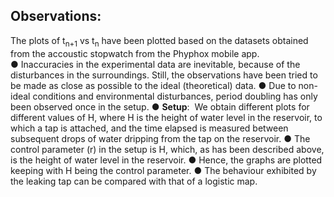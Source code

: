 ## Observations:

The plots of t<sub>n+1</sub>​ vs​ t<sub>n</sub> have been plotted based on the datasets obtained from the accoustic stopwatch from the Phyphox mobile app.   
● Inaccuracies in the experimental data are inevitable, because of the disturbances in the surroundings. Still, the observations have been tried to be made as close as possible to the ideal (theoretical) data.
● Due to non-ideal conditions and environmental disturbances, period doubling has only been observed once in the setup.
● **Setup**: ​ We obtain different plots for different values of H, where H is the height of water level in the reservoir, to which a tap is attached, and the time elapsed is measured between subsequent drops of water dripping from the tap on the reservoir.
● The control parameter (​r) in the setup is H, which, as has been described above, is the height of water level in the reservoir.
● Hence, the graphs are plotted keeping with​ H being the control parameter.
● The behaviour exhibited by the leaking tap can be compared with that of a logistic map.